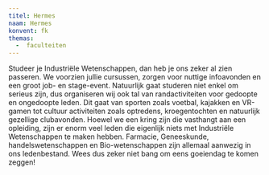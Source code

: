 ```yaml
---
titel: Hermes
naam: Hermes
konvent: fk
themas:
  -  faculteiten
---
```


Studeer je Industriële Wetenschappen, dan heb je ons zeker al zien passeren. We voorzien jullie cursussen, zorgen voor nuttige infoavonden en een groot job- en stage-event.
Natuurlijk gaat studeren niet enkel om serieus zijn, dus organiseren wij ook tal van randactiviteiten voor gedoopte en ongedoopte leden. Dit gaat van sporten zoals voetbal, kajakken en VR-gamen tot cultuur activiteiten zoals optredens, kroegentochten en natuurlijk gezellige clubavonden.
Hoewel we een kring zijn die vasthangt aan een opleiding, zijn er enorm veel leden die eigenlijk niets met Industriële Wetenschappen te maken hebben. Farmacie, Geneeskunde, handelswetenschappen en Bio-wetenschappen zijn allemaal aanwezig in ons ledenbestand. Wees dus zeker niet bang om eens goeiendag te komen zeggen!
